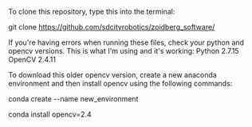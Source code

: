 To clone this repository, type this into the terminal:

git clone https://github.com/sdcityrobotics/zoidberg_software/






If you're having errors when running these files, check your python and opencv versions. This is what I'm using and it's working:
Python 2.7.15
OpenCV 2.4.11

To download this older opencv version, create a new anaconda environment and then install opencv using the following commands:

conda create --name new_environment

conda install opencv=2.4
